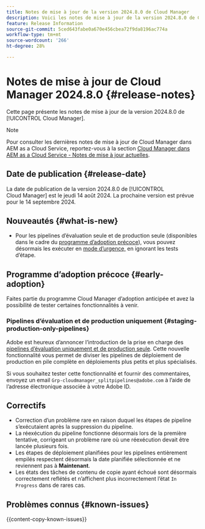 ```yaml
---
title: Notes de mise à jour de la version 2024.8.0 de Cloud Manager
description: Voici les notes de mise à jour de la version 2024.8.0 de Cloud Manager.
feature: Release Information
source-git-commit: 5ced643fabe0a670e456cbea72f9da8196ac774a
workflow-type: tm+mt
source-wordcount: '266'
ht-degree: 28%

---
```



# Notes de mise à jour de Cloud Manager 2024.8.0 {#release-notes}

Cette page présente les notes de mise à jour de la version 2024.8.0 de [!UICONTROL Cloud Manager].

>[!NOTE]
>
>Pour consulter les dernières notes de mise à jour de Cloud Manager dans AEM as a Cloud Service, reportez-vous à la section [Cloud Manager dans AEM as a Cloud Service - Notes de mise à jour actuelles](https://experienceleague.adobe.com/fr/docs/experience-manager-cloud-service/content/release-notes/cloud-manager/current).

## Date de publication {#release-date}

La date de publication de la version 2024.8.0 de [!UICONTROL Cloud Manager] est le jeudi 14 août 2024. La prochaine version est prévue pour le 14 septembre 2024.

## Nouveautés {#what-is-new}

* Pour les pipelines d’évaluation seule et de production seule (disponibles dans le cadre du [programme d’adoption précoce](#staging-production-only-pipelines)), vous pouvez désormais les exécuter en [mode d’urgence,](/help/using/stage-prod-only.md#emergency-mode) en ignorant les tests d’étape.

## Programme d’adoption précoce {#early-adoption}

Faites partie du programme Cloud Manager d’adoption anticipée et avez la possibilité de tester certaines fonctionnalités à venir.

### Pipelines d’évaluation et de production uniquement {#staging-production-only-pipelines}

Adobe est heureux d’annoncer l’introduction de la prise en charge des [pipelines d’évaluation uniquement et de production seule](/help/using/stage-prod-only.md). Cette nouvelle fonctionnalité vous permet de diviser les pipelines de déploiement de production en pile complète en déploiements plus petits et plus spécialisés.

Si vous souhaitez tester cette fonctionnalité et fournir des commentaires, envoyez un email `Grp-cloudmanager_splitpipelines@adobe.com` à l’aide de l’adresse électronique associée à votre Adobe ID.

## Correctifs

* Correction d’un problème rare en raison duquel les étapes de pipeline s’exécutaient après la suppression du pipeline.
* La réexécution du pipeline fonctionne désormais lors de la première tentative, corrigeant un problème rare où une réexécution devait être lancée plusieurs fois.
* Les étapes de déploiement planifiées pour les pipelines entièrement empilés respectent désormais la date planifiée sélectionnée et ne reviennent pas à **Maintenant**.
* Les états des tâches de contenu de copie ayant échoué sont désormais correctement reflétés et n’affichent plus incorrectement l’état `In Progress` dans de rares cas.

## Problèmes connus {#known-issues}

{{content-copy-known-issues}}
